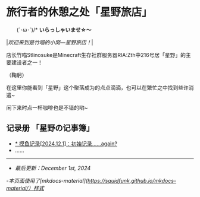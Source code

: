 # 旅行者的休憩之处「星野旅店」 

&emsp;&emsp;(´･ω･`)/*  **いらっしゃいませ☆～** 

|*欢迎来到是竹喵的小窝—星野旅店！*|

店长竹喵Stlinosuke是Minecraft生存社群服务器RIA:Zth中216号居「星野」的主要建设者之一！

（鞠躬）

在这里你能看到「星野」这个聚落成为的点点滴滴，也可以在繁忙之中找到些许消遣~ 

闲下来时点一杯咖啡也是不错的哟~

## **记录册 「星野の记事簿」**

- [* 摸鱼记录[2024.12.1]：初始记录……again?](moyu20241201.md)
- ……

------------

- *最后更新：December 1st, 2024*

-*本页面使用了[mkdocs-material](https://squidfunk.github.io/mkdocs-material/）样式*






